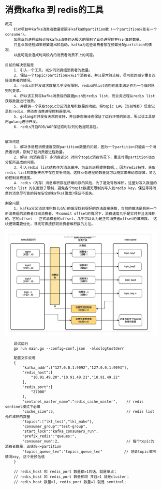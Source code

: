 
# 消费kafka 到 redis的工具

    概况
        针对项目中kafka消费者数量受限于kafka的partition数（一个partition只能有一个consumer）。
        如果业务进程直接连接kafka消费的话极大的限制了业务进程的并行计算的数量。
        并且业务进程如果频繁退出和启动，kafka为这些消费者存在频繁分配partition的情况. 
        以此可能会造成时间段内的消费者消费不上的问题。

    目前的解决思路是
        1. 引入一个工具，减少同消费组消费者的数量。
        2. 保证一个topic/partition只有1个消费者，并且是常驻连接，尽可能的减少重复连接消费者的情况。
        3. redis对并发请求数量几乎没有限制，redis的list结构也基本满足作为一个临时队列的要求。
        4. 所以该工具将kafka消费后的数据push到redis list，而业务进程从redis list获取数据进行消费。
        5. 并提供一个获取topic分区消息堆积数量的功能，将topic LAG（当前堆积）信息记录到redis，供动态消费进程控制器使用。
        5. golang对并发有天然的支持，并且静态编译也保证了运行环境的简洁，所以该工具使用golang进行开发。
        6. redis开启RDB/AOF保证临时队列的数据可靠性。


    解决问题
        1. 解决多进程消费速度受限partition数量的问题，因为一个partition只能由一个消费者消费，限制了起消费者进程数量。
        2. 解决 同消费组下 多消费者id 对同个topic消费情况下，重连时候partition动态分配所造成的问题。
        3. 引入redis list结构作为消息缓冲，为业务进程提供数据,。因为redis特性，获取redis list的数据天然不存在竞争问题，这样业务进程的数量就可以随需求来动态增减，灵活的控制消费速度。
        4. redis（内存）消息堆积存在挤爆内存的风险，为了避免导致堆积，这里对写入数据的redis list 的长度做了限制，避免各个topic数据无限制的写入到redis key，保证等待消费的消息尽可能的待在安全的kafka(磁盘)保证不丢失。

    剩余问题
        1. kafka分区消息堆积数(LGA)的值没找到很好的办法直接获取，当前的做法是启用一个新消费组的消费者订阅消费者，不commit offset的情况下，消费速度几乎是实时并且无堆积的。它的offset - 正式消费者的offset，几乎可以认为是正式消费者offset的堆积数。 这块逻辑需要优化，寻找可直接获取消费者堆积数的方法。

![image](https://github.com/liukelin/kafka_consumers/raw/master/img/1587032745802.jpg)

```
    调试运行
    go run main.go --config=conf.json  -alsologtostderr
```

```
    配置文件说明
    {
        "kafka_addr":["127.0.0.1:9092","127.0.0.1:9093"],
        "redis_host":[
            "10.91.49.20","10.91.49.21","10.91.49.22"
        ],
        "redis_port":[
            "27000"
        ],
        "sentinel_master_name":"redis_cache_master",    // redis sentinel模式下必填
        "cache_size":5,                                 // redis list允许堆积的数量
        "topics":["lkl_test","lkl_make"],
        "consumer_group":"test-group",
        "start_lock":"kafka_consumers_run",
        "prefix_redis":"queues:",
        "consumer_num":2,                               // 每个topic的消费者数量，该值应<=partition
        "topics_queue_len":"topics_queue_len"          // 记录topic堆积情况key, 这个是预估值
    }

    // redis_host 和 redis_port 数量都=1的话，就是单点； 
    // redis_host 和 redis_port 数量相同 并且>1 就是cluster；
    // redis_host 数量>1, redis_port 数量=1 就是 sentinel;
```